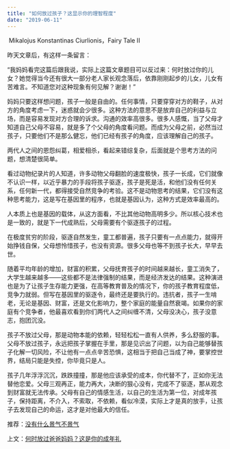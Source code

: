 ```yaml
---
title: "如何放过孩子？这显示你的理智程度"
date: "2019-06-11"
---
```


 Mikalojus Konstantinas Ciurlionis，Fairy Tale II

  

昨天文章后，有这样一条留言：

“我妈妈看完这篇后跟我说，实际上这篇文章题目可以反过来：何时放过你的儿女？她觉得当今还有很大一部分老人家长观念落后，依靠刚刚起步的儿女，儿女有苦难言。不知道您对这种现象有何见解？谢谢！”

妈妈只要这样想问题，孩子一般是自由的。任何事情，只要穿穿对方的鞋子，从对方的角度考虑一下，迷惑就会少很多。这种方法的意思不是放弃自己的利益与立场，而是容易发现对方合理的诉求。沟通的效率高很多。很多人感慨，当了父母才知道自己父母不容易，就是多了个父母的角度看问题。而成为父母之前，必然当过孩子，只要他们不是那么健忘，他们已经有孩子的角度，应该理解自己的孩子。

两代人之间的恩怨纠葛，相爱相杀，看起来错综复杂，后面就是个思考方法的问题，想清楚很简单。

看过动物纪录片的人知道，许多动物父母翻脸的速度极快，孩子一长成，它们就像不认识一样，以近乎暴力的手段将孩子驱逐，孩子是死是活，和他们没有任何关系，任何新一代，都得接受自然竞争的考验。这不是动物思考的结果，它们没有这种思考能力，这是写在基因里的程序，也就是基因认为，这种方式是效率最高的。

人本质上也是基因的载体，从这方面看，不比其他动物高明多少。所以核心技术也是一致的，就是下一代成熟后，父母需要有个驱逐孩子的过程。

在极度贫穷的阶段，驱逐自然发生，童工都普遍，孩子只要有一点点能力，就得开始挣钱自保，父母想怜惜孩子，也没有资源。很多父母也等不到孩子长大，早早去世。

随着平均年龄的增加，财富的积累，父母抚育孩子的时间越来越长，童工消失了，大学生越来越多——这些都不是法律强制的结果，而是经济发达的结果。这种演进也是为了让孩子生存能力更强，在高等教育普及的情况下，你的孩子教育程度低，竞争力就弱。但写在基因里的驱逐令，最终还是要执行的。违抗者，孩子一生啃老，无论是基因、财富，还是文化影响力，整个家庭的能量自然衰竭。如果你的家庭有个竞争者，他最喜欢看到你们两代人之间纠缠不清，父母没决心，孩子没意志，抱团沉没。

孩子不放过父母，那是动物本能的依赖，轻轻松松一直有人供养，多么舒服的事。父母不放过孩子，永远把孩子掌握在手里，那是见识出了问题，以为自己能够替孩子化解一切风险，不让他有一点点辛苦恐惧，这相当于把自己当成了神，要掌控世界，结局只能是失控，你毕竟只是人。

  

孩子几年浮浮沉沉，跌跌撞撞，那是他应该承受的成本，你代替不了，正如你无法替他恋爱。父母三观再正，能力再大，决断的狠心没有，完成不了驱逐，那从观念到财富就无法传承。父母有自己的情感生活，以自己的生活为第一位，对成年孩子，保持距离，不介入，不索取，不依赖，看似冷漠，实际上才是真的放手，让孩子去发现自己的命运，这才是对他最大的信任。

  

推荐：[没有什么景气不景气](http://mp.weixin.qq.com/s?__biz=MjM5NDU0Mjk2MQ==&mid=2651633621&idx=1&sn=391a0f3c513ddea2708e27325d612143&chksm=bd7e33cb8a09badda47207058a3e48ba471917439ab9505ce5fae513acf1100fa953f0fda36b&scene=21#wechat_redirect)  

上文：[何时放过爸爸妈妈？这是你的成年礼](http://mp.weixin.qq.com/s?__biz=MjM5NDU0Mjk2MQ==&mid=2651633787&idx=1&sn=212b8346992e9c0324a794d1a3909202&chksm=bd7e3c658a09b573184f3f0e5e58014673e66c0b2009390e8e16a5999ae84b15e8994a2a8a75&scene=21#wechat_redirect)
